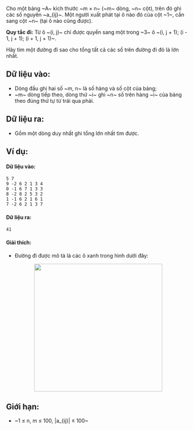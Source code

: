 Cho một bảng ~A~ kích thước ~m × n~ (~m~ dòng, ~n~ cột), trên đó ghi các số nguyên ~a_{ij}~. Một người xuất phát tại ô nào đó của cột ~1~, cần sang cột ~n~ (tại ô nào cũng được).

**Quy tắc đi:** Từ ô ~(i, j)~ chỉ được quyền sang một trong ~3~ ô ~(i, j + 1); (i - 1, j + 1); (i + 1, j + 1)~.

Hãy tìm một đường đi sao cho tổng tất cả các số trên đường đi đó là lớn nhất.

## Dữ liệu vào:
- Dòng đầu ghi hai số ~m, n~ là số hàng và số cột của bảng;
- ~m~ dòng tiếp theo, dòng thứ ~i~ ghi ~n~ số trên hàng ~i~ của bảng theo đúng thứ tự từ trái qua phải.

## Dữ liệu ra:
- Gồm một dòng duy nhất ghi tổng lớn nhất tìm được.

## Ví dụ:
#### Dữ liệu vào:
```
5 7
9 -2 6 2 1 3 4
0 -1 6 7 1 3 3
8 -2 8 2 5 3 2
1 -1 6 2 1 6 1
7 -2 6 2 1 3 7
```

#### Dữ liệu ra:
```
41
```

#### Giải thích:
- Đường đi được mô tả là các ô xanh trong hình dưới đây:
<center><img src="/images/problems/422/DPPATHMAX.SVG" width=350px></center>

## Giới hạn:
- ~1 ≤ n, m ≤ 100, |a_{ij}| ≤ 100~